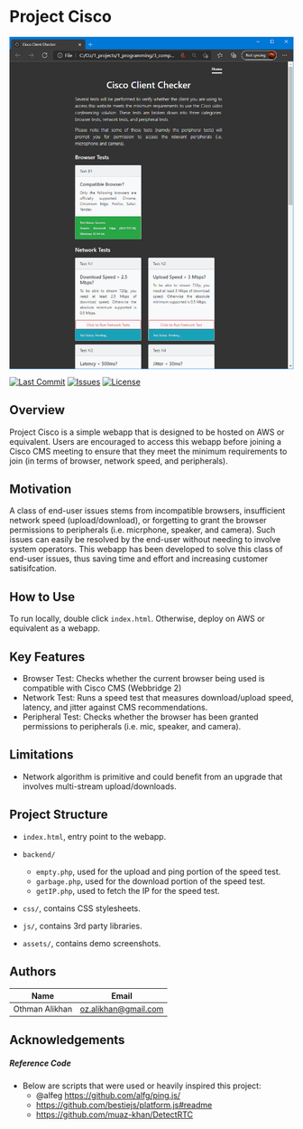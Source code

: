 Project Cisco
=============

<p align="center">
  <img align="middle" width=700 src="assets/demo.png">
</p>

[![Last Commit](https://img.shields.io/github/last-commit/othmanempire/project_cisco)](https://github.com/OthmanEmpire/project_cisco)
[![Issues](https://img.shields.io/github/issues-raw/othmanempire/project_cisco)](https://github.com/OthmanEmpire/project_cisco)
[![License](https://img.shields.io/github/license/othmanempire/project_cisco)](https://github.com/OthmanEmpire/project_cisco)


Overview
--------
Project Cisco is a simple webapp that is designed to be hosted on AWS or equivalent. Users are encouraged to access 
this webapp before joining a Cisco CMS meeting to ensure that they meet the minimum requirements to join (in terms of 
browser, network speed, and peripherals).


Motivation
----------
A class of end-user issues stems from incompatible browsers, insufficient network speed (upload/download), or forgetting to grant the browser permissions to peripherals (i.e. micrphone, speaker, and camera). Such issues can easily be resolved by the end-user without needing to involve system operators. This webapp has been developed to solve this class of end-user issues, thus saving time and effort and increasing customer satisifcation.


How to Use
----------
To run locally, double click `index.html`. Otherwise, deploy on AWS or equivalent as a webapp.


Key Features
------------
- Browser Test: Checks whether the current browser being used is compatible with Cisco CMS (Webbridge 2)
- Network Test: Runs a speed test that measures download/upload speed, latency, and jitter against CMS recommendations.
- Peripheral Test: Checks whether the browser has been granted permissions to peripherals (i.e. mic, speaker, and camera).


Limitations
-----------
- Network algorithm is primitive and could benefit from an upgrade that involves multi-stream upload/downloads.


Project Structure
-----------------
- `index.html`, entry point to the webapp.

- `backend/`
    - `empty.php`, used for the upload and ping portion of the speed test.
    - `garbage.php`, used for the download portion of the speed test.
    - `getIP.php`, used to fetch the IP for the speed test.

- `css/`, contains CSS stylesheets.
- `js/`, contains 3rd party libraries.
- `assets/`, contains demo screenshots.


Authors
-------
|      Name      |           Email           | 
| -------------- |:-------------------------:| 
| Othman Alikhan |    oz.alikhan@gmail.com   | 


Acknowledgements
----------------
##### Reference Code
- Below are scripts that were used or heavily inspired this project:
    - @alfeg https://github.com/alfg/ping.js/
    - https://github.com/bestiejs/platform.js#readme
    - https://github.com/muaz-khan/DetectRTC
